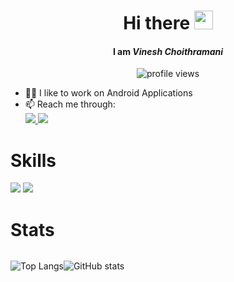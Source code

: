 <h1 align="center"> Hi there <img src="https://raw.githubusercontent.com/MartinHeinz/MartinHeinz/master/wave.gif" width="30px"> </h1>

<h4 align="center">I am <i>Vinesh Choithramani</i></h4>
 <p align="center"> <img src="https://komarev.com/ghpvc/?username=Vines05&label=Profile%20views&color=0e75b6&style=flat" alt="profile views" /> </p>

- 👨‍💻 I like to work on Android Applications
- 📫 Reach me through: <br>
  <a href="mailto:vineshchtr@gmail.com">
    <img src="https://img.shields.io/badge/Gmail-D14836?style=for-the-badge&logo=gmail&logoColor=white" />
  </a>
  <a href="https://www.linkedin.com/in/vinesh-l-1782081a9/"> 
    <img src="https://img.shields.io/badge/LinkedIn-0077B5?style=for-the-badge&logo=linkedin&logoColor=white" />
  </a>

<h1> Skills </h1>
<p>
 <img src="https://img.shields.io/badge/Android-gray?style=for-the-badge&logo=android"/>
 <img src="https://img.shields.io/badge/Kotlin-orange?style=for-the-badge&logo=kotlin"/> 
</p>

 <h1> Stats </h1>
 
 <div align="left" style="float: left;">
 
![Top Langs](https://github-readme-stats.vercel.app/api/top-langs/?username=Vinesh05&theme=nightowl&layout=compact)
 
 </div>
 
 <div align="left" style="float: left;">
 
![GitHub stats](https://github-readme-stats.vercel.app/api?username=Vinesh05&show_icons=true&theme=nightowl)
 
 </div>
